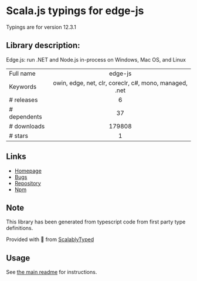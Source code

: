 
# Scala.js typings for edge-js

Typings are for version 12.3.1

## Library description:
Edge.js: run .NET and Node.js in-process on Windows, Mac OS, and Linux

|                    |                 |
| ------------------ | :-------------: |
| Full name          | edge-js |
| Keywords           | owin, edge, net, clr, coreclr, c#, mono, managed, .net |
| # releases         | 6 |
| # dependents       | 37 |
| # downloads        | 179808 |
| # stars            | 1 |

## Links
- [Homepage](https://github.com/agracio/edge-js)
- [Bugs](http://github.com/agracio/edge-js/issues)
- [Repository](https://github.com/agracio/edge-js)
- [Npm](https://www.npmjs.com/package/edge-js)
    


## Note
This library has been generated from typescript code from first party type definitions.

Provided with :purple_heart: from [ScalablyTyped](https://github.com/oyvindberg/ScalablyTyped)

## Usage
See [the main readme](../../readme.md) for instructions.


